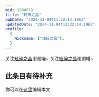 ```yaml
---
mid: 3204673
title: "玹碎之晶"
pubDate: "2024-11-04T11:22:14.196Z"
updatedDate: "2024-11-04T11:22:14.196Z"
profile:
  {
    Nickname: ["玹碎之晶"],
  }
---
```


关注[玹碎之晶](https://space.bilibili.com/3204673)谢谢喵~ 关注[玹碎之晶](https://space.bilibili.com/3204673)谢谢喵~

## 此条目有待补充
你可以在[这里](https://github.com/Yuhanawa/VTuber.ICU-Content/edit/master/v/玹碎之晶/index.md)编辑本文
